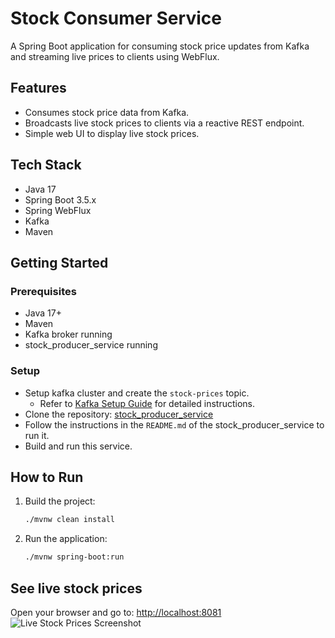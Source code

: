 # Stock Consumer Service

A Spring Boot application for consuming stock price updates from Kafka and streaming live prices to clients using WebFlux.

## Features

- Consumes stock price data from Kafka.
- Broadcasts live stock prices to clients via a reactive REST endpoint.
- Simple web UI to display live stock prices.


## Tech Stack

- Java 17
- Spring Boot 3.5.x
- Spring WebFlux
- Kafka
- Maven

## Getting Started

### Prerequisites

- Java 17+
- Maven
- Kafka broker running
- stock_producer_service running

### Setup  
 - Setup kafka cluster and create the `stock-prices` topic.
    - Refer to [Kafka Setup Guide](setup_kafka.md) for detailed instructions. 
 - Clone the repository: [stock_producer_service](https://github.com/anjit07/stock_producer_service.git)
- Follow the instructions in the `README.md` of the stock_producer_service to run it.
- Build and run this service.

## How to Run
1. Build the project:
   ```sh
   ./mvnw clean install
   ```
2. Run the application:
   ```sh
   ./mvnw spring-boot:run
   
## See live stock prices
   Open your browser and go to: [http://localhost:8081](http://localhost:8081)
   ![Live Stock Prices Screenshot](img.png)